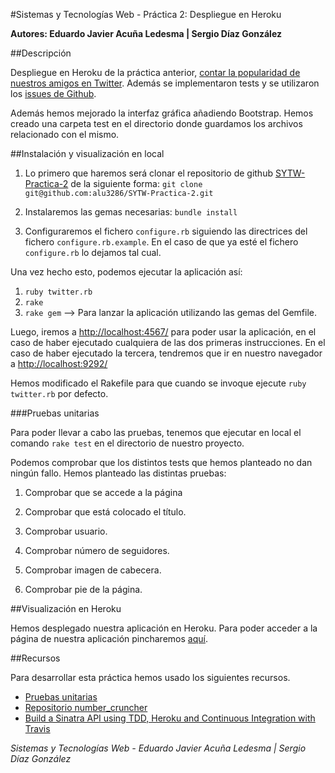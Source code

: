 #Sistemas y Tecnologías Web - Práctica 2: Despliegue en Heroku

**Autores: Eduardo Javier Acuña Ledesma | Sergio Díaz González**


##Descripción

Despliegue en Heroku de la práctica anterior, [contar la popularidad de nuestros amigos en Twitter](https://github.com/alu3286/SYTW-Practica-1). Además se implementaron tests y se utilizaron los [issues de Github](https://github.com/alu3286/SYTW-Practica-2/issues).

Además hemos mejorado la interfaz gráfica añadiendo Bootstrap. Hemos creado una carpeta test en el directorio donde guardamos los archivos relacionado con el mismo.

##Instalación y visualización en local

1. Lo primero que haremos será clonar el repositorio de github [SYTW-Practica-2](https://github.com/alu3286/SYTW-Practica-2/) de la siguiente forma:
	`git clone git@github.com:alu3286/SYTW-Practica-2.git`
	
2. Instalaremos las gemas necesarias: `bundle install`

3. Configuraremos el fichero `configure.rb` siguiendo las directrices del fichero `configure.rb.example`. En el caso de que ya esté el fichero `configure.rb` lo dejamos tal cual.

Una vez hecho esto, podemos ejecutar la aplicación así:

1. `ruby twitter.rb`
2. `rake`
3. `rake gem` --> Para lanzar la aplicación utilizando las gemas del Gemfile.

Luego, iremos a [http://localhost:4567/](http://localhost:4567/) para poder usar la aplicación, en el caso de haber ejecutado cualquiera de las dos primeras instrucciones. En el caso de haber ejecutado la tercera, tendremos que ir en nuestro navegador a [http://localhost:9292/](http://localhost:9292/)

Hemos modificado el Rakefile para que cuando se invoque ejecute `ruby twitter.rb` por defecto.

###Pruebas unitarias

Para poder llevar a cabo las pruebas, tenemos que ejecutar en local el comando `rake test` en el directorio de nuestro proyecto.

Podemos comprobar que los distintos tests que hemos planteado no dan ningún fallo. Hemos planteado las distintas pruebas:

1. Comprobar que se accede a la página

2. Comprobar que está colocado el título.

3. Comprobar usuario.

4. Comprobar número de seguidores.

5. Comprobar imagen de cabecera.

6. Comprobar pie de la página.


##Visualización en Heroku 

Hemos desplegado nuestra aplicación en Heroku. Para poder acceder a la página de nuestra aplicación pincharemos [aquí](http://popular-twitter.herokuapp.com/). 

##Recursos

Para desarrollar esta práctica hemos usado los siguientes recursos.

* [Pruebas unitarias](http://nereida.deioc.ull.es/~lpp/perlexamples/node365.html)
* [Repositorio number_cruncher](https://github.com/crguezl/number_cruncher)
* [Build a Sinatra API using TDD, Heroku and Continuous Integration with Travis](http://www.sitepoint.com/build-sinatra-api-using-tdd-heroku-continuous-integration-travis/)




*Sistemas y Tecnologías Web - Eduardo Javier Acuña Ledesma | Sergio Díaz González*

